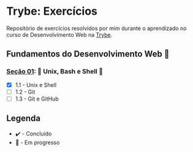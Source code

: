 # Trybe: Exercícios

Repositório de exercícios resolvidos por mim durante o aprendizado no curso de Desenvolvimento Web na [Trybe](https://www.betrybe.com/).

## Fundamentos do Desenvolvimento Web :construction:

### [Seção 01](./fundamentos/secao-01-unix-shell-git/): :penguin: Unix, Bash e Shell :construction:

- [x] 1.1 - Unix e Shell
- [ ] 1.2 - Git
- [ ] 1.3 - Git e GitHub

## Legenda

- :heavy_check_mark: - Concluído
- :construction: - Em progresso
